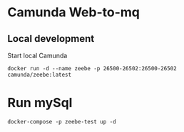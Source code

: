 # Camunda Web-to-mq 

## Local development
Start local Camunda
```shell
docker run -d --name zeebe -p 26500-26502:26500-26502 camunda/zeebe:latest
```
# Run mySql
```shell
docker-compose -p zeebe-test up -d
```